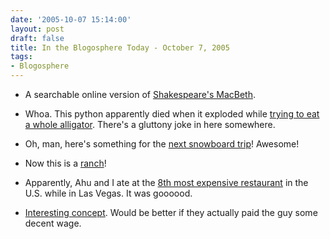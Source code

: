```yaml
---
date: '2005-10-07 15:14:00'
layout: post
draft: false
title: In the Blogosphere Today - October 7, 2005
tags:
- Blogosphere
---
```



	
  * A searchable online version of [Shakespeare's MacBeth](http://www.asksam.com/cgi-bin/as_web6.exe?Command=First&File=MacBeth).

	
  * Whoa. This python apparently died when it exploded while [trying to eat a whole alligator](http://news.yahoo.com/s/ap/20051005/ap_on_fe_st/gator_python). There's a gluttony joke in here somewhere.

	
  * Oh, man, here's something for the [next snowboard trip](http://www2.oregonscientific.com/catalog/product.asp?cid=14&scid=63&pid=560)! Awesome!

	
  * Now this is a [ranch](http://www.orviscw.com/properties_overland.html)!

	
  * Apparently, Ahu and I ate at the [8th most expensive restaurant](http://www.forbes.com/2005/10/05/cx_sb_1006featslide_8.html?thisSpeed=35000) in the U.S. while in Las Vegas. It was goooood.

	
  * [Interesting concept](http://www.bumvertising.com/). Would be better if they actually paid the guy some decent wage.


